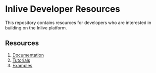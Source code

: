 # Inlive Developer Resources

This repository contains resources for developers who are interested in building on the Inlive platform. 

## Resources
1. [Documentation](https://inlive.app/docs/introduction/)
2. [Tutorials](https://inlive.app/docs/tutorials/hub-api/conference-app-with-javascript-sdk/)
3. [Examples](https://github.com/inlivedev/inlivedev.github.io/tree/main/examples)
